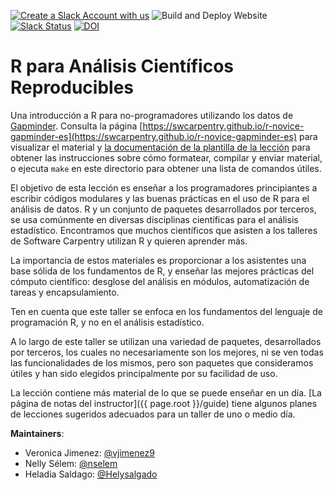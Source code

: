 [![Create a Slack Account with us](https://img.shields.io/badge/Create_Slack_Account-The_Carpentries-071159.svg)](https://slack-invite.carpentries.org/)
![Build and Deploy Website](https://github.com/swcarpentry/r-novice-gapminder-es/workflows/Build%20and%20Deploy%20Website/badge.svg)
[![Slack Status](https://img.shields.io/badge/Slack_Channel-swc--r--gapminder--es-E01563.svg)](https://carpentries.slack.com/messages/C9X9DN84V)  [![DOI](https://zenodo.org/badge/126034528.svg)](https://zenodo.org/badge/latestdoi/126034528)

# R para Análisis Científicos Reproducibles

Una introducción a R para no-programadores utilizando los datos de  [Gapminder][gapminder].
Consulta la página [https://swcarpentry.github.io/r-novice-gapminder-es](https://swcarpentry.github.io/r-novice-gapminder-es) para visualizar el material y
[la documentación de la plantilla de la lección][lesson-example]
para obtener las instrucciones sobre cómo formatear, compilar y enviar material,
o ejecuta `make` en este directorio para obtener una lista de comandos útiles.

El objetivo de esta lección es enseñar a los programadores principiantes a escribir códigos modulares y las buenas prácticas en el uso de R para el análisis de datos. R y un conjunto de paquetes desarrollados por terceros, se usa comúnmente en diversas disciplinas científicas para el análisis estadístico. Encontramos que muchos científicos que asisten a los talleres de Software Carpentry utilizan R y quieren aprender más.

La importancia de estos materiales es proporcionar a los asistentes una base sólida de los fundamentos de R, y enseñar las mejores
prácticas del cómputo científico: desglose del análisis en módulos,
automatización de tareas y encapsulamiento.

Ten en cuenta que este taller se enfoca en los fundamentos del lenguaje de
programación R, y no en el análisis estadístico.

A lo largo de este taller se utilizan una variedad de paquetes, desarrollados por terceros, los cuales no necesariamente son los mejores, ni se ven todas las funcionalidades de los mismos, pero son paquetes que consideramos útiles y han sido elegidos principalmente por su facilidad de uso.

La lección contiene más material de lo que se puede enseñar en un día.
[La página de notas del instructor]({{ page.root }}/guide)
tiene algunos planes de lecciones sugeridos adecuados para un taller de uno o medio día.

**Maintainers**:

- Veronica Jimenez: [@vjimenez9](https://github.com/vjimenez9)
- Nelly Sélem: [@nselem](https://github.com/nselem)
- Heladia Saldago: [@Helysalgado](https://github.com/Helysalgado)

[gapminder]: https://www.gapminder.org/
[lesson-example]: https://swcarpentry.github.io/lesson-example
[harris_rayna]: https://software-carpentry.org/team/#harris_rayna




